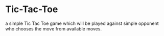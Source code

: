 # Tic-Tac-Toe
a simple Tic Tac Toe game which will be played against simple opponent who chooses the move from available moves.
